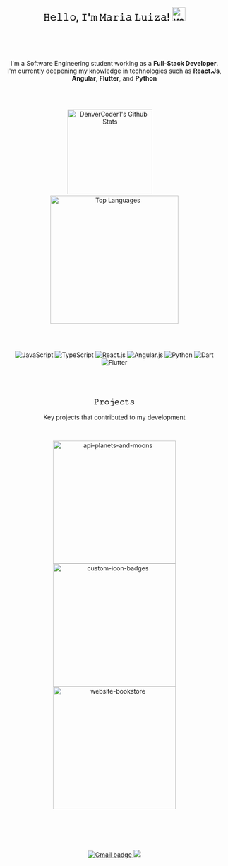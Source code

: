 <h2 align="center">𝙷𝚎𝚕𝚕𝚘, 𝙸'𝚖 𝙼𝚊𝚛𝚒𝚊 𝙻𝚞𝚒𝚣𝚊!  <img src="https://github.com/user-attachments/assets/5ab58521-03f1-4a92-b090-051749e48c1f" alt="yellow-butterfly-pixel-art" width="30"></h2>
<br>
<br>
<br>

<p align="center">
  I'm a Software Engineering student working as a <strong>Full-Stack Developer</strong>. <br />
  I'm currently deepening my knowledge in technologies such as <strong>React.Js</strong>, <strong>Angular</strong>, <strong>Flutter</strong>, and <strong>Python</strong>
</p>

<br>
<br>

<p align="center">
  <a>
    <img 
      alt="DenverCoder1's Github Stats" 
      src="https://github-readme-stats-phi-eight-39.vercel.app/api/?username=mluizaramos&show_icons=true&include_all_commits=true&count_private=true&theme=transparent&hide_border=true&bg_color=23282C34&title_color=F85D7F&icon_color=F8D866&text_color=FFFFFF" 
      height="192px" />
  </a>
  &nbsp;&nbsp;&nbsp;&nbsp;
  <a style="text-decoration: none;">
    <img 
      alt="Top Languages" 
      src="https://github-readme-stats-phi-eight-39.vercel.app/api/top-langs/?username=mluizaramos&langs_count=8&layout=compact&theme=transparent&hide_border=true&title_color=F85D7F&bg_color=23282C34&icon_color=F8D866&text_color=FFFFFF&hide=Jupyter%20Notebook,Roff" 
      height="290px" />
  </a>
</p>
<br>

<p align="center">
  <br>

  <img src="https://img.shields.io/badge/-JavaScript-%23282C34?style=for-the-badge&logo=javascript" alt="JavaScript"/>
  <img src="https://img.shields.io/badge/-TypeScript-%23282C34?style=for-the-badge&logo=typescript&logoColor=white" alt="TypeScript"/>
  <img src="https://img.shields.io/badge/-React.js-%23282C34?style=for-the-badge&logo=react" alt="React.js"/>
  <img src="https://img.shields.io/badge/-Angular.js-%23282C34?style=for-the-badge&logo=angular" alt="Angular.js"/>
  <img src="https://img.shields.io/badge/-Python-%23282C34?style=for-the-badge&logo=Python" alt="Python"/>
  <img src="https://img.shields.io/badge/-Dart-%23282C34?style=for-the-badge&logo=dart" alt="Dart"/>
  <img src="https://img.shields.io/badge/-Flutter-%23282C34?style=for-the-badge&logo=flutter" alt="Flutter"/>
  
  <br>
</p>

<br>
<br>

<h3 align="center">𝙿𝚛𝚘𝚓𝚎𝚌𝚝𝚜</h3>
<p align="center">Key projects that contributed to my development</p>
<br>

<p align="center">
  <p align="center">
    <a href="https://github.com/mluizaramos/api-planets-and-moons"><img width="278" src="https://denvercoder1-github-readme-stats.vercel.app/api/pin/?username=mluizaramos&repo=api-planets-and-moons&theme=react&bg_color=23282C34&title_color=F85D7F&hide_border=true&icon_color=F8D866&show_icons=false" alt="api-planets-and-moons"></a>
    <a href="https://github.com/mluizaramos/smart-school-app-mobile"><img width="278" src="https://denvercoder1-github-readme-stats.vercel.app/api/pin?username=mluizaramos&repo=smart-school-app-mobile&theme=react&bg_color=23282C34&title_color=F85D7F&hide_border=true&icon_color=F8D866&show_icons=false" alt="custom-icon-badges"></a>
     <a href="https://github.com/mluizaramos/website-bookstore"><img width="278" src="https://denvercoder1-github-readme-stats.vercel.app/api/pin/?username=mluizaramos&repo=website-bookstore&theme=react&bg_color=23282C34&title_color=F85D7F&hide_border=true&icon_color=F8D866&show_icons=false" alt="website-bookstore"></a>
</p>

<br>

## 

<br>
<p align="center">
  <a href="mailto:mluiza.aramos@gmail.com" target=><img src="https://img.shields.io/badge/-Gmail-black?style=for-the-badge&logo=gmail&logoColor=white" alt="Gmail badge" /> </a>
  <a href="https://br.linkedin.com/in/maria-luiza-ramos-0691a4285?trk=people-guest_people_search-card" target="_blank"><img src="https://img.shields.io/badge/-LinkedIn-black?style=for-the-badge&logo=linkedin&logoColor=white" target="_blank"></a> 
</p>
